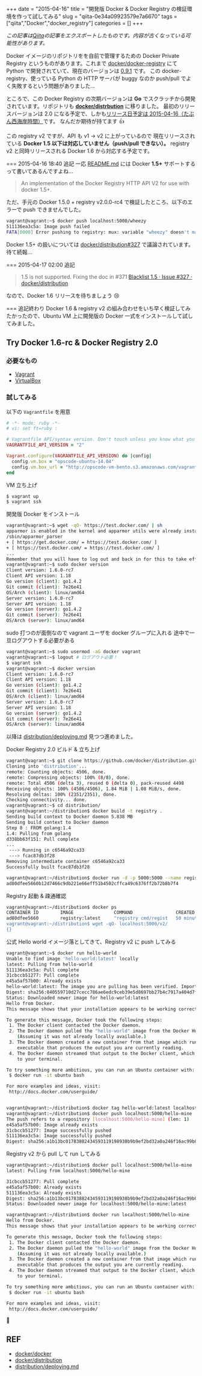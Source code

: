 +++ 
date = "2015-04-16"
title = "開発版 Docker & Docker Registry の検証環境を作って試してみる"
slug = "qiita-0e34a09923579e7a6670" 
tags = ["qiita","Docker","docker_registry"]
categories = []
+++

*この記事は[Qiita](https://qiita.com/dtan4/items/0e34a09923579e7a6670)の記事をエクスポートしたものです。内容が古くなっている可能性があります。*

Docker イメージのリポジトリをを自前で管理するための Docker Private Registry というものがあります。これまで [docker/docker-registry](https://github.com/docker/docker-registry/) にて Python で開発されていて、現在のバージョンは [0.9.1](https://github.com/docker/docker-registry/releases/tag/0.9.1) です。
この docker-registry、使っている Python の HTTP サーバが buggy なのか push/pull でよく失敗するという問題がありました…

ところで、この Docker Registry の次期バージョンは __Go__ でスクラッチから開発されています。リポジトリも __[docker/distrbution](https://github.com/docker/distribution/)__ に移りました。
最初のリリースバージョンは 2.0 になる予定で、しかも[リリース日予定は 2015-04-16（たぶん西海岸時間）](https://github.com/docker/distribution/wiki/docker-1.6-Project-Page)です。
なんだか期待が持てます :+1: 

この registry v2 ですが、API も v1 -> v2 に上がっているので 現在リリースされている __Docker 1.5 以下は対応していません（push/pull できない）。__ registry v2 と同時リリースされる Docker 1.6 から対応する予定です。

=== 2015-04-16 18:40 追記
一応 [README.md](https://github.com/docker/distribution/blob/master/README.md) には Docker __1.5+__ サポートするって書いてあるんですよね…

> An implementation of the Docker Registry HTTP API V2 for use with docker 1.5+.

ただ、手元の Docker 1.5.0 + registry v2.0.0-rc4 で検証したところ、以下のエラーで push できませんでした。

```bash
vagrant@vagrant:~$ docker push localhost:5000/wheezy
511136ea3c5a: Image push failed
FATA[0000] Error pushing to registry: mux: variable "wheezy" doesn't match, expected "^(?:[a-z0-9]+(?:[._-][a-z0-9]+)*/){1,4}[a-z0-9]+(?:[._-][a-z0-9]+)*$"
```

Docker 1.5+ の扱いについては [docker/distribution#327](https://github.com/docker/distribution/issues/327) で議論されています。待て続報…

=== 2015-04-17 02:00 追記

> 1.5 is not supported.
> Fixing the doc in #371
> [Blacklist 1.5 · Issue #327 · docker/distribution](https://github.com/docker/distribution/issues/327#issuecomment-93696863)

なので、Docker 1.6 リリースを待ちましょう :cry: 

=== 追記終わり
Docker 1.6 & registry v2 の組み合わせをいち早く検証してみたかったので、Ubuntu VM 上に開発版の Docker 一式をインストールして試してみました。

## Try Docker 1.6-rc & Docker Registry 2.0

### 必要なもの

- [Vagrant](https://www.vagrantup.com/) 
- [VirtualBox](https://www.virtualbox.org/)

### 試してみる

以下の `Vagrantfile` を用意

```ruby
# -*- mode: ruby -*-
# vi: set ft=ruby :

# Vagrantfile API/syntax version. Don't touch unless you know what you're doing!
VAGRANTFILE_API_VERSION = "2"

Vagrant.configure(VAGRANTFILE_API_VERSION) do |config|
  config.vm.box = "opscode-ubuntu-14.04"
  config.vm.box_url = "http://opscode-vm-bento.s3.amazonaws.com/vagrant/virtualbox/opscode_ubuntu-14.04_chef-provisionerless.box"
end
```

VM 立ち上げ

```bash
$ vagrant up
$ vagrant ssh
```

開発版 Docker をインストール

```bash
vagrant@vagrant:~$ wget -qO- https://test.docker.com/ | sh
apparmor is enabled in the kernel and apparmor utils were already installed
/sbin/apparmor_parser
+ [ https://get.docker.com/ = https://test.docker.com/ ]
+ [ https://test.docker.com/ = https://test.docker.com/ ]
...
Remember that you will have to log out and back in for this to take effect!
vagrant@vagrant:~$ sudo docker version
Client version: 1.6.0-rc7
Client API version: 1.18
Go version (client): go1.4.2
Git commit (client): 7e26e41
OS/Arch (client): linux/amd64
Server version: 1.6.0-rc7
Server API version: 1.18
Go version (server): go1.4.2
Git commit (server): 7e26e41
OS/Arch (server): linux/amd64
```

sudo 打つのが面倒なので vagrant ユーザを docker グループに入れる
途中で一旦ログアウトする必要がある

```bash
vagrant@vagrant:~$ sudo usermod -aG docker vagrant
vagrant@vagrant:~$ logout # ログアウト必要！
$ vagrant ssh
vagrant@vagrant:~$ docker version
Client version: 1.6.0-rc7
Client API version: 1.18
Go version (client): go1.4.2
Git commit (client): 7e26e41
OS/Arch (client): linux/amd64
Server version: 1.6.0-rc7
Server API version: 1.18
Go version (server): go1.4.2
Git commit (server): 7e26e41
OS/Arch (server): linux/amd64
```

以降は [distribution/deploying.md](https://github.com/docker/distribution/blob/master/docs/deploying.md) 見つつ進めました。

Docker Registry 2.0 ビルド & 立ち上げ

```bash
vagrant@vagrant:~$ git clone https://github.com/docker/distribution.git
Cloning into 'distribution'...
remote: Counting objects: 4506, done.
remote: Compressing objects: 100% (8/8), done.
remote: Total 4506 (delta 3), reused 0 (delta 0), pack-reused 4498
Receiving objects: 100% (4506/4506), 1.84 MiB | 1.08 MiB/s, done.
Resolving deltas: 100% (2351/2351), done.
Checking connectivity... done.
vagrant@vagrant:~$ cd distribution/
vagrant@vagrant:~/distribution$ docker build -t registry .
Sending build context to Docker daemon 5.838 MB
Sending build context to Docker daemon
Step 0 : FROM golang:1.4
1.4: Pulling from golang
d338bb63f151: Pull complete
...
 ---> Running in c6546a92ca33
 ---> fcac87db3f28
Removing intermediate container c6546a92ca33
Successfully built fcac87db3f28
```

```bash
vagrant@vagrant:~/distribution$ docker run -d -p 5000:5000 --name registry registry
ad80dfee5660b12d7466c9db221e66eff51b4502cffca49c6376ff2b72b8b7f4
```

Registry 起動 & 疎通確認

```bash
vagrant@vagrant:~/distribution$ docker ps
CONTAINER ID        IMAGE               COMMAND                CREATED             STATUS              PORTS                    NAMES
ad80dfee5660        registry:latest     "registry cmd/regist   50 minutes ago      Up 50 minutes       0.0.0.0:5000->5000/tcp   registry
vagrant@vagrant:~/distribution$ wget -qO- localhost:5000/v2/
{}
```

公式 Hello world イメージ落としてきて、Registry v2 に push してみる

```bash
vagrant@vagrant:~$ docker run hello-world
Unable to find image 'hello-world:latest' locally
latest: Pulling from hello-world
511136ea3c5a: Pull complete
31cbccb51277: Pull complete
e45a5af57b00: Already exists
hello-world:latest: The image you are pulling has been verified. Important: image verification is a tech preview feature and should not be relied on to provide security.
Digest: sha256:840559710d27cecc786ae6edc9ceb39e5d8697bb27b4c7917a404d7faaac83f0
Status: Downloaded newer image for hello-world:latest
Hello from Docker.
This message shows that your installation appears to be working correctly.

To generate this message, Docker took the following steps:
 1. The Docker client contacted the Docker daemon.
 2. The Docker daemon pulled the "hello-world" image from the Docker Hub.
    (Assuming it was not already locally available.)
 3. The Docker daemon created a new container from that image which runs the
    executable that produces the output you are currently reading.
 4. The Docker daemon streamed that output to the Docker client, which sent it
    to your terminal.

To try something more ambitious, you can run an Ubuntu container with:
 $ docker run -it ubuntu bash

For more examples and ideas, visit:
 http://docs.docker.com/userguide/
```

```bash

vagrant@vagrant:~/distribution$ docker tag hello-world:latest localhost:5000/hello-mine
vagrant@vagrant:~/distribution$ docker push localhost:5000/hello-mine
The push refers to a repository [localhost:5000/hello-mine] (len: 1)
e45a5af57b00: Image already exists
31cbccb51277: Image successfully pushed
511136ea3c5a: Image successfully pushed
Digest: sha256:a1b13bc01783882434593119198938b9b9ef2bd32a0a246f16ac99b01383ef7a
```

Registry v2 から pull して run してみる

```bash
vagrant@vagrant:~/distribution$ docker pull localhost:5000/hello-mine
latest: Pulling from localhost:5000/hello-mine

31cbccb51277: Pull complete
e45a5af57b00: Already exists
511136ea3c5a: Already exists
Digest: sha256:a1b13bc01783882434593119198938b9b9ef2bd32a0a246f16ac99b01383ef7a
Status: Downloaded newer image for localhost:5000/hello-mine:latest
```

```bash
vagrant@vagrant:~/distribution$ docker run localhost:5000/hello-mine
Hello from Docker.
This message shows that your installation appears to be working correctly.

To generate this message, Docker took the following steps:
 1. The Docker client contacted the Docker daemon.
 2. The Docker daemon pulled the "hello-world" image from the Docker Hub.
    (Assuming it was not already locally available.)
 3. The Docker daemon created a new container from that image which runs the
    executable that produces the output you are currently reading.
 4. The Docker daemon streamed that output to the Docker client, which sent it
    to your terminal.

To try something more ambitious, you can run an Ubuntu container with:
 $ docker run -it ubuntu bash

For more examples and ideas, visit:
 http://docs.docker.com/userguide/
```

:tada:

## REF

- [docker/docker](https://github.com/docker/docker)
- [docker/distribution](https://github.com/docker/distribution)
- [distribution/deploying.md](https://github.com/docker/distribution/blob/master/docs/deploying.md)
